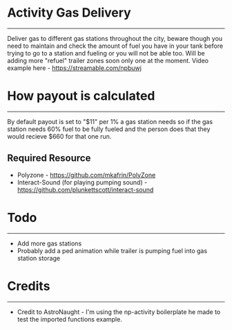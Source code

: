 # Activity Gas Delivery
---
Deliver gas to different gas stations throughout the city, beware though you need to maintain and check the amount of fuel you have in your tank before trying
to go to a station and fueling or you will not be able too. Will be adding more "refuel" trailer zones soon only one at the moment.
Video example here - https://streamable.com/npbuwj

# How payout is calculated
---
By default payout is set to "$11" per 1% a gas station needs so if the gas station needs 60% fuel to be fully fueled 
and the person does that they would recieve $660 for that one run.

**Required Resource**
---
* Polyzone - https://github.com/mkafrin/PolyZone
* Interact-Sound (for playing pumping sound) - https://github.com/plunkettscott/interact-sound


# Todo
---
* Add more gas stations
* Probably add a ped animation while trailer is pumping fuel into gas station storage

# Credits
---
* Credit to AstroNaught - I'm using the np-activity boilerplate he made to test the imported functions example.

